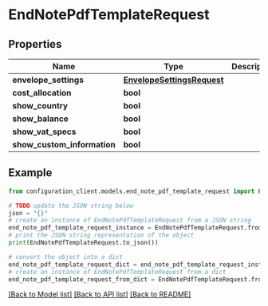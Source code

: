 # EndNotePdfTemplateRequest


## Properties

Name | Type | Description | Notes
------------ | ------------- | ------------- | -------------
**envelope_settings** | [**EnvelopeSettingsRequest**](EnvelopeSettingsRequest.md) |  | [optional] 
**cost_allocation** | **bool** |  | [optional] 
**show_country** | **bool** |  | [optional] 
**show_balance** | **bool** |  | [optional] 
**show_vat_specs** | **bool** |  | [optional] 
**show_custom_information** | **bool** |  | [optional] 

## Example

```python
from configuration_client.models.end_note_pdf_template_request import EndNotePdfTemplateRequest

# TODO update the JSON string below
json = "{}"
# create an instance of EndNotePdfTemplateRequest from a JSON string
end_note_pdf_template_request_instance = EndNotePdfTemplateRequest.from_json(json)
# print the JSON string representation of the object
print(EndNotePdfTemplateRequest.to_json())

# convert the object into a dict
end_note_pdf_template_request_dict = end_note_pdf_template_request_instance.to_dict()
# create an instance of EndNotePdfTemplateRequest from a dict
end_note_pdf_template_request_from_dict = EndNotePdfTemplateRequest.from_dict(end_note_pdf_template_request_dict)
```
[[Back to Model list]](../README.md#documentation-for-models) [[Back to API list]](../README.md#documentation-for-api-endpoints) [[Back to README]](../README.md)



